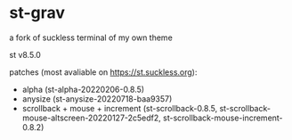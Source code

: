 # st-grav
a fork of suckless terminal of my own theme

st v8.5.0
 
patches (most avaliable on https://st.suckless.org):
- alpha                          (st-alpha-20220206-0.8.5)
- anysize                        (st-anysize-20220718-baa9357)
- scrollback + mouse + increment (st-scrollback-0.8.5, st-scrollback-mouse-altscreen-20220127-2c5edf2, st-scrollback-mouse-increment-0.8.2)
